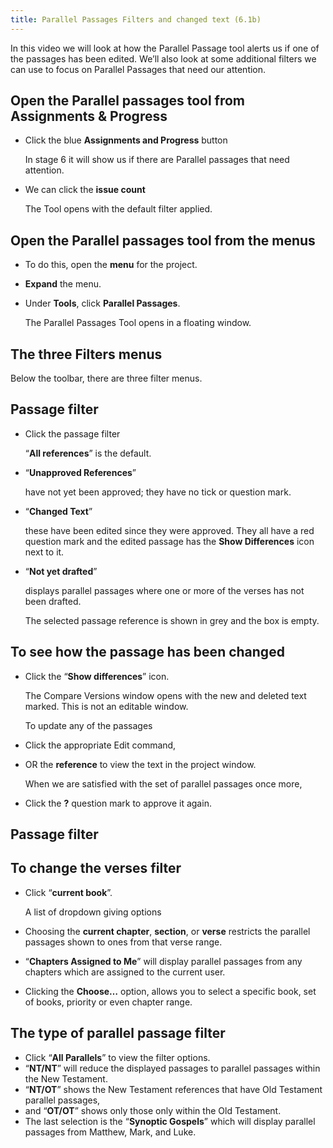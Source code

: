 ```yaml
---
title: Parallel Passages Filters and changed text (6.1b)
---
```

In this video we will look at how the Parallel Passage tool alerts us if one of the passages has been edited. We’ll also look at some additional filters we can use to focus on Parallel Passages that need our attention.

## Open the Parallel passages tool from Assignments & Progress

-   Click the blue **Assignments and Progress** button

    In stage 6 it will show us if there are Parallel passages that need attention.

-   We can click the **issue count**

    The Tool opens with the default filter applied.

## Open the Parallel passages tool from the menus

-   To do this, open the **menu** for the project.
-   **Expand** the menu.
-   Under **Tools**, click **Parallel Passages**.

    The Parallel Passages Tool opens in a floating window.

## The three Filters menus

Below the toolbar, there are three filter menus.

## Passage filter

-   Click the passage filter

    “**All references**” is the default.

-   “**Unapproved References**”

    have not yet been approved; they have no tick or question mark.

-   “**Changed Text**”

    these have been edited since they were approved. They all have a red question mark and the edited passage has the **Show Differences** icon next to it.

-   “**Not yet drafted**”

    displays parallel passages where one or more of the verses has not been drafted.

    The selected passage reference is shown in grey and the box is empty.

## To see how the passage has been changed

-   Click the “**Show differences**” icon.

    The Compare Versions window opens with the new and deleted text marked. This is not an editable window.

    To update any of the passages

-   Click the appropriate Edit command,
-   OR the **reference** to view the text in the project window.

    When we are satisfied with the set of parallel passages once more,

-   Click the **?** question mark to approve it again.

## Passage filter

## To change the verses filter

-   Click “**current book**”.

    A list of dropdown giving options

-   Choosing the **current chapter**, **section**, or **verse** restricts the parallel passages shown to ones from that verse range.
-   “**Chapters Assigned to Me**” will display parallel passages from any chapters which are assigned to the current user.
-   Clicking the **Choose…** option, allows you to select a specific book, set of books, priority or even chapter range.

## The type of parallel passage filter

-   Click “**All Parallels**” to view the filter options.
-   “**NT/NT**” will reduce the displayed passages to parallel passages within the New Testament.
-   “**NT/OT**” shows the New Testament references that have Old Testament parallel passages,
-   and “**OT/OT**” shows only those only within the Old Testament.
-   The last selection is the “**Synoptic Gospels**” which will display parallel passages from Matthew, Mark, and Luke.
